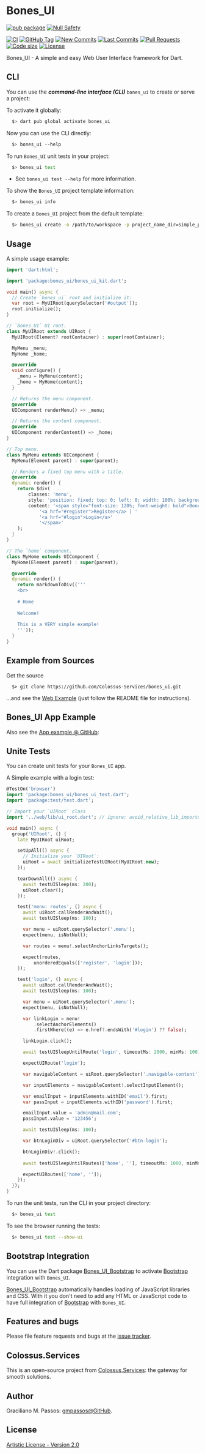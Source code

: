 # Bones_UI

[![pub package](https://img.shields.io/pub/v/bones_ui.svg?logo=dart&logoColor=00b9fc)](https://pub.dartlang.org/packages/bones_ui)
[![Null Safety](https://img.shields.io/badge/null-safety-brightgreen)](https://dart.dev/null-safety)

[![CI](https://img.shields.io/github/workflow/status/Colossus-Services/bones_ui/Dart%20CI/master?logo=github-actions&logoColor=white)](https://github.com/Colossus-Services/bones_ui/actions)
[![GitHub Tag](https://img.shields.io/github/v/tag/Colossus-Services/bones_ui?logo=git&logoColor=white)](https://github.com/Colossus-Services/bones_ui/releases)
[![New Commits](https://img.shields.io/github/commits-since/Colossus-Services/bones_ui/latest?logo=git&logoColor=white)](https://github.com/Colossus-Services/bones_ui/network)
[![Last Commits](https://img.shields.io/github/last-commit/Colossus-Services/bones_ui?logo=git&logoColor=white)](https://github.com/Colossus-Services/bones_ui/commits/master)
[![Pull Requests](https://img.shields.io/github/issues-pr/Colossus-Services/bones_ui?logo=github&logoColor=white)](https://github.com/Colossus-Services/bones_ui/pulls)
[![Code size](https://img.shields.io/github/languages/code-size/Colossus-Services/bones_ui?logo=github&logoColor=white)](https://github.com/Colossus-Services/bones_ui)
[![License](https://img.shields.io/github/license/Colossus-Services/bones_ui?logo=open-source-initiative&logoColor=green)](https://github.com/Colossus-Services/bones_ui/blob/master/LICENSE)


Bones_UI - A simple and easy Web User Interface framework for Dart.

## CLI

You can use the *__command-line interface (CLI)__* `bones_ui` to create or serve a project:

To activate it globally:

```bash
  $> dart pub global activate bones_ui
```

Now you can use the CLI directly:

```bash
  $> bones_ui --help
```

To run `Bones_UI` unit tests in your project:

```bash
  $> bones_ui test
```

- See `bones_ui test --help` for more information.

To show the `Bones_UI` project template information:

```bash
  $> bones_ui info
```

To create a `Bones_UI` project from the default template:

```bash
  $> bones_ui create -o /path/to/workspace -p project_name_dir=simple_project -p "project_name=Simple Project"
```

## Usage

A simple usage example:

```dart
import 'dart:html';

import 'package:bones_ui/bones_ui_kit.dart';

void main() async {
  // Create `bones_ui` root and initialize it:
  var root = MyUIRoot(querySelector('#output'));
  root.initialize();
}

// `Bones_UI` UI root.
class MyUIRoot extends UIRoot {
  MyUIRoot(Element? rootContainer) : super(rootContainer);

  MyMenu _menu;
  MyHome _home;

  @override
  void configure() {
    _menu = MyMenu(content);
    _home = MyHome(content);
  }

  // Returns the menu component.
  @override
  UIComponent renderMenu() => _menu;

  // Returns the content component.
  @override
  UIComponent renderContent() => _home;
}

// Top menu.
class MyMenu extends UIComponent {
  MyMenu(Element parent) : super(parent);

  // Renders a fixed top menu with a title.
  @override
  dynamic render() {
    return $div(
        classes: 'menu',
        style: 'position: fixed; top: 0; left: 0; width: 100%; background-color: black; color: white; padding: 10px',
        content: '<span style="font-size: 120%; font-weight: bold">Bones_UI: '
            '<a hrf="#register">Register</a> | '
            '<a hrf="#login">Login</a>'
            '</span>'
    );
  }
}

// The `home` component.
class MyHome extends UIComponent {
  MyHome(Element parent) : super(parent);

  @override
  dynamic render() {
    return markdownToDiv(('''
    <br>
    
    # Home
    
    Welcome!
    
    This is a VERY simple example!
    '''));
  }
}

```

## Example from Sources

Get the source
```
  $> git clone https://github.com/Colossus-Services/bones_ui.git
```

...and see the [Web Example][example] (just follow the README file for instructions).

[example]: https://github.com/Colossus-Services/bones_ui/tree/master/example

## Bones_UI App Example

Also see the [App example @ GitHub][app_example]:

[app_example]: https://github.com/Colossus-Services/bones_ui_app_example

## Unite Tests

You can create unit tests for your `Bones_UI` app.

A Simple example with a login test:
```dart
@TestOn('browser')
import 'package:bones_ui/bones_ui_test.dart';
import 'package:test/test.dart';

// Import your `UIRoot` class
import '../web/lib/ui_root.dart'; // ignore: avoid_relative_lib_imports

void main() async {
  group('UIRoot', () {
    late MyUIRoot uiRoot;

    setUpAll(() async {
      // Initialize your `UIRoot`:
      uiRoot = await initializeTestUIRoot(MyUIRoot.new);
    });

    tearDownAll(() async {
      await testUISleep(ms: 200);
      uiRoot.clear();
    });

    test('menu: routes', () async {
      await uiRoot.callRenderAndWait();
      await testUISleep(ms: 100);

      var menu = uiRoot.querySelector('.menu');
      expect(menu, isNotNull);

      var routes = menu!.selectAnchorLinksTargets();

      expect(routes,
          unorderedEquals(['register', 'login']));
    });

    test('login', () async {
      await uiRoot.callRenderAndWait();
      await testUISleep(ms: 100);

      var menu = uiRoot.querySelector('.menu');
      expect(menu, isNotNull);

      var linkLogin = menu!
          .selectAnchorElements()
          .firstWhere((e) => e.href?.endsWith('#login') ?? false);

      linkLogin.click();

      await testUISleepUntilRoute('login', timeoutMs: 2000, minMs: 100);

      expectUIRoute('login');

      var navigableContent = uiRoot.querySelector('.navigable-content');

      var inputElements = navigableContent!.selectInputElement();

      var emailInput = inputElements.withID('email').first;
      var passInput = inputElements.withID('password').first;

      emailInput.value = 'admin@mail.com';
      passInput.value = '123456';

      await testUISleep(ms: 100);

      var btnLoginDiv = uiRoot.querySelector('#btn-login');

      btnLoginDiv!.click();
      
      await testUISleepUntilRoutes(['home', ''], timeoutMs: 1000, minMs: 100);

      expectUIRoutes(['home', '']);
    });
  });
}

```

To run the unit tests, run the CLI in your project directory:

```bash
  $> bones_ui test
```
To see the browser running the tests:
```bash
  $> bones_ui test --show-ui
```

## Bootstrap Integration

You can use the Dart package [Bones_UI_Bootstrap][bones_ui_bootstrap]
to activate [Bootstrap][bootstrap] integration with `Bones_UI`.

[Bones_UI_Bootstrap][bones_ui_bootstrap] automatically handles loading of JavaScript libraries and CSS.
With it you don't need to add any HTML or JavaScript code to have full integration of [Bootstrap][bootstrap] with `Bones_UI`.

[bones_ui_bootstrap]: https://pub.dev/packages/bones_ui_bootstrap
[bootstrap]: https://getbootstrap.com/ 
 
## Features and bugs

Please file feature requests and bugs at the [issue tracker][tracker].

[tracker]: https://github.com/Colossus-Services/bones_ui/issues

## Colossus.Services

This is an open-source project from [Colossus.Services][colossus]:
the gateway for smooth solutions.

## Author

Graciliano M. Passos: [gmpassos@GitHub][gmpassos_github].

## License

[Artistic License - Version 2.0][artistic_license]


[gmpassos_github]: https://github.com/gmpassos
[colossus]: https://colossus.services/
[artistic_license]: https://github.com/Colossus-Services/bones_ui/blob/master/LICENSE

